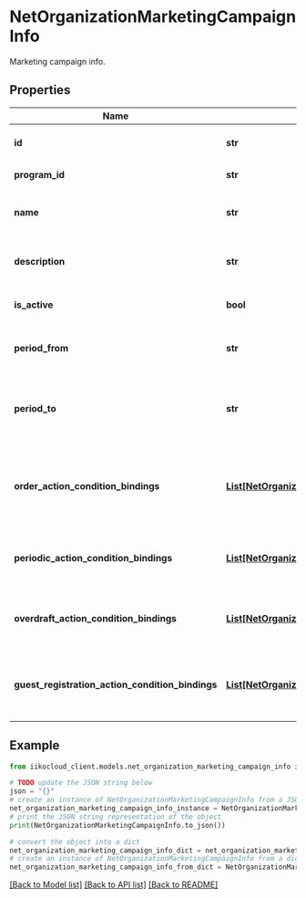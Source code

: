 # NetOrganizationMarketingCampaignInfo

Marketing campaign info.

## Properties

Name | Type | Description | Notes
------------ | ------------- | ------------- | -------------
**id** | **str** | Marketing campaign id. | [optional] 
**program_id** | **str** | Loyalty program id. | [optional] 
**name** | **str** | Loyalty program name. Can be null. | [optional] 
**description** | **str** | Marketing campaign description. Can be null. | [optional] 
**is_active** | **bool** | Marketing campaign is active. | [optional] 
**period_from** | **str** | Marketing campaign works since date. | [optional] 
**period_to** | **str** | Marketing campaign works till date. Null means limitless. | [optional] 
**order_action_condition_bindings** | [**List[NetOrganizationMarketingCampaignActionConditionBindingInfo]**](NetOrganizationMarketingCampaignActionConditionBindingInfo.md) | Conditions and actions that will be checked when order is processed. | [optional] 
**periodic_action_condition_bindings** | [**List[NetOrganizationMarketingCampaignActionConditionBindingInfo]**](NetOrganizationMarketingCampaignActionConditionBindingInfo.md) | Conditions and actions that will be checked by schedule. | [optional] 
**overdraft_action_condition_bindings** | [**List[NetOrganizationMarketingCampaignActionConditionBindingInfo]**](NetOrganizationMarketingCampaignActionConditionBindingInfo.md) | Conditions and actions that will be checked by overdraft. | [optional] 
**guest_registration_action_condition_bindings** | [**List[NetOrganizationMarketingCampaignActionConditionBindingInfo]**](NetOrganizationMarketingCampaignActionConditionBindingInfo.md) | Conditions and actions that will be checked by guest registration. | [optional] 

## Example

```python
from iikocloud_client.models.net_organization_marketing_campaign_info import NetOrganizationMarketingCampaignInfo

# TODO update the JSON string below
json = "{}"
# create an instance of NetOrganizationMarketingCampaignInfo from a JSON string
net_organization_marketing_campaign_info_instance = NetOrganizationMarketingCampaignInfo.from_json(json)
# print the JSON string representation of the object
print(NetOrganizationMarketingCampaignInfo.to_json())

# convert the object into a dict
net_organization_marketing_campaign_info_dict = net_organization_marketing_campaign_info_instance.to_dict()
# create an instance of NetOrganizationMarketingCampaignInfo from a dict
net_organization_marketing_campaign_info_from_dict = NetOrganizationMarketingCampaignInfo.from_dict(net_organization_marketing_campaign_info_dict)
```
[[Back to Model list]](../README.md#documentation-for-models) [[Back to API list]](../README.md#documentation-for-api-endpoints) [[Back to README]](../README.md)


